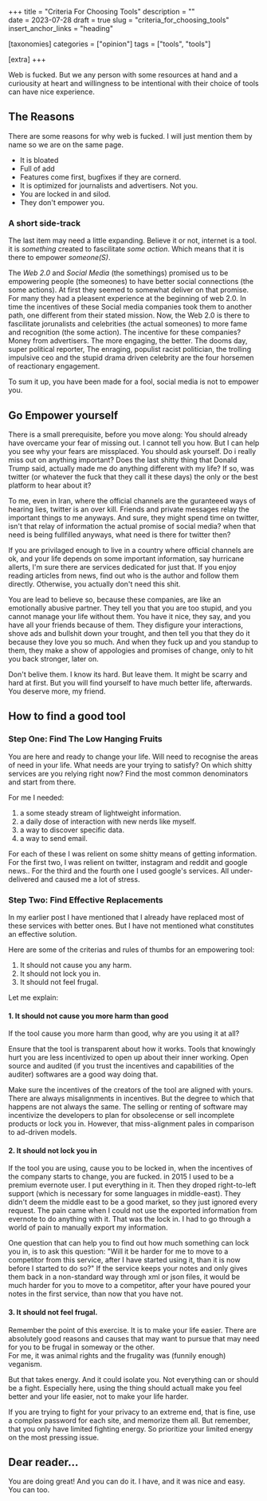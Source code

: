 +++
title = "Criteria For Choosing Tools"
description = ""   
date = 2023-07-28
draft = true
slug = "criteria_for_choosing_tools"
insert_anchor_links = "heading"

[taxonomies]
categories = ["opinion"]
tags = ["tools", "tools"]

[extra]
+++

Web is fucked.
But we any person with some resources at hand and a curiousity at heart and willingness to be intentional with their choice of tools can have nice experience.


## The Reasons

There are some reasons for why web is fucked. I will just mention them by name so we are on the same page. 
- It is bloated
- Full of add
- Features come first, bugfixes if they are cornerd.
- It is optimized for journalists and advertisers. Not you. 
- You are locked in and silod. 
- They don't empower you. 

### A short side-track

The last item may need a little expanding.
Believe it or not, internet is a tool.
it is *something* created to fascilitate *some action*.
Which means that it is there to empower *someone(S)*.

The *Web 2.0* and *Social Media* (the somethings) promised us to be empowering people (the someones) to have better social connections (the some actions).
At first they seemed to somewhat deliver on that promise. For many they had a pleasent experience at the beginning of web 2.0.
In time the incentives of these Social media companies took them to another path, one different from their stated mission. 
Now, the Web 2.0 is there to fascilitate jorunalists and celebrities (the actual someones) to more fame and recognition (the some action).
The incentive for these companies? Money from advertisers. The more engaging, the better.
The dooms day, super political reporter,
The enraging, populist racist politician,
the trolling impulsive ceo and
the stupid drama driven celebrity
are the four horsemen of reactionary engagement.

To sum it up, you have been made for a fool, social media is not to empower you.

## Go Empower yourself

There is a small prerequisite, before you move along:
You should already have overcame your fear of missing out. 
I cannot tell you how.
But I can help you see why your fears are missplaced.
You should ask yourself. Do i really miss out on anything important?
Does the last shitty thing that Donald Trump said, actually made me do anything different with my life?
If so, was twitter (or whatever the fuck that they call it these days) the only or the best platform to hear about it?

To me, even in Iran, where the official channels are the guranteeed ways of hearing lies, twitter is an over kill.
Friends and private messages relay the important things to me anyways.
And sure, they might spend time on twitter, isn't that relay of information the actual promise of social media?
when that need is being fullfilled anyways, what need is there for twitter then?

If you are privilaged enough to live in a country where official channels are ok,
and your life depends on some important information, say hurricane allerts, I'm sure there are services dedicated for just that.
If you enjoy reading articles from news, find out who is the author and follow them directly. Otherwise, you actually don't need this shit.

You are lead to believe so, because these companies, are like an emotionally abusive partner.
They tell you that you are too stupid,
and you cannot manage your life without them.
You have it nice, they say,
and you have all your friends because of them.
They disfigure your interactions, shove ads and bullshit down your trought, and then tell you that they do it because they love you so much. 
And when they fuck up and you standup to them, they make a show of appologies and promises of change, only to hit you back stronger, later on. 

Don't belive them. I know its hard. But leave them. It might be scarry and hard at first. But you will find yourself to have much better life, afterwards.
You deserve more, my friend.

## How to find a good tool

### Step One: Find The Low Hanging Fruits

You are here and ready to change your life.
Will need to recognise the areas of need in your life.
What needs are your trying to satisfy? On which shitty services are you relying right now?
Find the most common denominators and start from there.

For me I needed:
1. a some steady stream of lightweight information.
2. a daily dose of interaction with new nerds like myself.
3. a way to discover specific data.
4. a way to send email.

For each of these I was relient on some shitty means of getting information.
For the first two, I was relient on twitter, instagram and reddit and google news.. 
For the third and the fourth one I used google's services. 
All under-delivered and caused me a lot of stress.
 


### Step Two: Find Effective Replacements

In my earlier post I have mentioned that I already have replaced most of these services with better ones. 
But I have not mentioned what constitutes an effective solution.

Here are some of the criterias and rules of thumbs for an empowering tool:

1. It should not cause you any harm. 
2. It should not lock you in.
3. It should not feel frugal. 

Let me explain: 

#### 1. It should not cause you more harm than good

If the tool cause you more harm than good, why are you using it at all? 

Ensure that the tool is transparent about how it works.
Tools that knowingly hurt you are less incentivized to open up about their inner working.
Open source and audited (if you trust the incentives and capabilities of the auditer) softwares are a good way doing that. 

Make sure the incentives of the creators of the tool are aligned with yours. There are always misalignments in incentives.
But the degree to which that happens are not always the same. The selling or renting of software may incentivize the developers to plan for obsolecense or sell incomplete products or lock you in.
However, that miss-alignment pales in comparison to ad-driven models.

#### 2. It should not lock you in

If the tool you are using, cause you to be locked in, when the incentives of the company starts to change, you are fucked. 
in 2015 I used to be a premium evernote user. I put everything in it.
Then they droped right-to-left support (which is necessary for some languages in middle-east).
They didn't deem the middle east to be a good market, so they just ignored every request.
The pain came when I could not use the exported information from evernote to do anything with it.
That was the lock in. I had to go through a world of pain to manually export my information.

One question that can help you to find out how much something can lock you in, is to ask this question:
"Will it be harder for me to move to a competitor from this service, after I have started using it, than it is now before I started to do so?"
If the service keeps your notes and only gives them back in a non-standard way through xml or json files,
it would be much harder for you to move to a competitor, after your have poured your notes in the first service, than now that you have not. 


 

#### 3. It should not feel frugal.

Remember the point of this exercise. It is to make your life easier.
There are absolutely good reasons and causes that may want to pursue that may need for you to be frugal in someway or the other.  
For me, it was animal rights and the frugality was (funnily enough) veganism.

But that takes energy. And it could isolate you. Not everything can or should be a fight.
Especially here, using the thing should actuall make you feel better and your life easier, not to make your life harder.

If you are trying to fight for your privacy to an extreme end, that is fine, use a complex password for each site, and memorize them all.
But remember, that you only have limited fighting energy. So prioritize your limited energy on the most pressing issue.


## Dear reader...

You are doing great! And you can do it. I have, and it was nice and easy. You can too.
